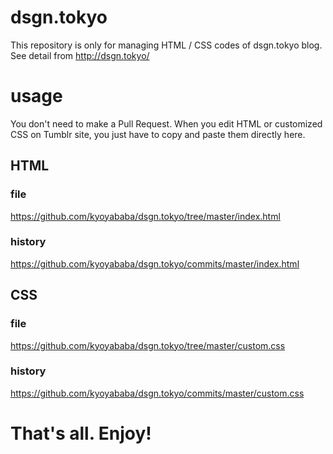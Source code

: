 # dsgn.tokyo
This repository is only for managing HTML / CSS codes of dsgn.tokyo blog. See detail from http://dsgn.tokyo/

# usage

You don't need to make a Pull Request. When you edit HTML or customized CSS on Tumblr site, you just have to copy and paste them directly here. 

## HTML

### file

https://github.com/kyoyababa/dsgn.tokyo/tree/master/index.html

### history

https://github.com/kyoyababa/dsgn.tokyo/commits/master/index.html

## CSS

### file

https://github.com/kyoyababa/dsgn.tokyo/tree/master/custom.css

### history

https://github.com/kyoyababa/dsgn.tokyo/commits/master/custom.css

# That's all. Enjoy!
